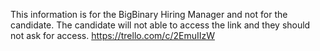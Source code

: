 This information is for the BigBinary Hiring Manager and not for the candidate. 
The candidate will not able to access the link and they should not ask for access. 
https://trello.com/c/2EmuIIzW
